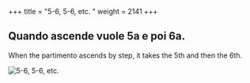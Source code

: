 +++
title = "5-6, 5-6, etc.	"
weight = 2141
+++

## Quando ascende vuole 5a e poi 6a.

When the partimento ascends by step, it takes the 5th and then the 6th.

![5-6, 5-6, etc.](/img/21DurReg.jpg)
